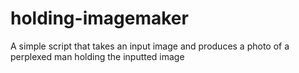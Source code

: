 # holding-imagemaker
A simple script that takes an input image and produces a photo of a perplexed man holding the inputted image
